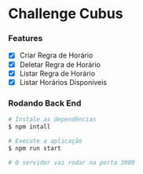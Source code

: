 # Challenge Cubus

### Features
 - [x] Criar Regra de Horário
 - [x] Deletar Regra de Horário
 - [x] Listar Regra de Horário
 - [x] Listar Horários Disponíveis

### Rodando Back End
```bash
# Instale as dependências
$ npm intall

# Execute a aplicação
$ npm run start

# O servidor vai rodar na porta 3000
```